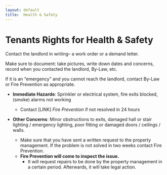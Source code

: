```yaml
---
layout: default
title:  Health & Safety
---
```


# Tenants Rights for Health & Safety

Contact the landlord in writing– a work order or a demand letter. 

Make sure to document: take pictures, write down dates and concerns, record when you contacted the landlord, By-Law, etc.

If it is an “emergency” and you cannot reach the landlord, contact By-Law or Fire Prevention as appropriate.

- **Immediate Hazarde**: Sprinkler or electrical system, fire exits blocked, (smoke) alarms not working
  - Contact [LINK] *Fire Prevention* if not resolved in 24 hours

- **Other Concerns**: Minor obstructions to exits, damaged hall or stair lighting / emergency lighting, poor fitting or damaged doors / ceilings / walls.
  -   Make sure that you have sent a written request to the property management. If the problem is not solved in two weeks contact Fire Prevention.
  -  **Fire Prevention will come to inspect the issue.**
      -  It will request repairs to be done by the property management in a certain period. Afterwards, it will take legal action.
